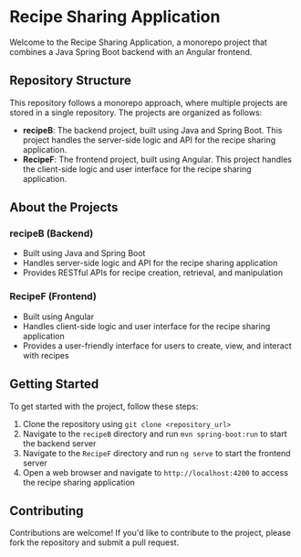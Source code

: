 # Recipe Sharing Application

Welcome to the Recipe Sharing Application, a monorepo project that combines a Java Spring Boot backend with an Angular frontend.

## Repository Structure

This repository follows a monorepo approach, where multiple projects are stored in a single repository. The projects are organized as follows:

* **recipeB**: The backend project, built using Java and Spring Boot. This project handles the server-side logic and API for the recipe sharing application.
* **RecipeF**: The frontend project, built using Angular. This project handles the client-side logic and user interface for the recipe sharing application.

## About the Projects

### recipeB (Backend)

* Built using Java and Spring Boot
* Handles server-side logic and API for the recipe sharing application
* Provides RESTful APIs for recipe creation, retrieval, and manipulation

### RecipeF (Frontend)

* Built using Angular
* Handles client-side logic and user interface for the recipe sharing application
* Provides a user-friendly interface for users to create, view, and interact with recipes


## Getting Started

To get started with the project, follow these steps:

1. Clone the repository using `git clone <repository_url>`
2. Navigate to the `recipeB` directory and run `mvn spring-boot:run` to start the backend server
3. Navigate to the `RecipeF` directory and run `ng serve` to start the frontend server
4. Open a web browser and navigate to `http://localhost:4200` to access the recipe sharing application

## Contributing

Contributions are welcome! If you'd like to contribute to the project, please fork the repository and submit a pull request.
